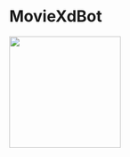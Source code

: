 # MovieXdBot
<div>
<img width="200" src = "https://user-images.githubusercontent.com/52568892/76909916-9e56aa00-687a-11ea-8bde-50156ba811cd.jpg">
</div>

